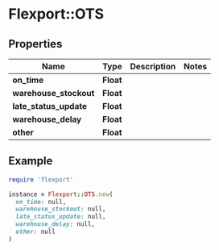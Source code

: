 # Flexport::OTS

## Properties

| Name | Type | Description | Notes |
| ---- | ---- | ----------- | ----- |
| **on_time** | **Float** |  |  |
| **warehouse_stockout** | **Float** |  |  |
| **late_status_update** | **Float** |  |  |
| **warehouse_delay** | **Float** |  |  |
| **other** | **Float** |  |  |

## Example

```ruby
require 'flexport'

instance = Flexport::OTS.new(
  on_time: null,
  warehouse_stockout: null,
  late_status_update: null,
  warehouse_delay: null,
  other: null
)
```

